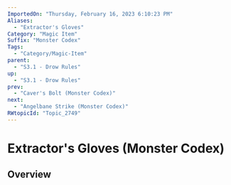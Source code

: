 ```yaml
---
ImportedOn: "Thursday, February 16, 2023 6:10:23 PM"
Aliases:
  - "Extractor's Gloves"
Category: "Magic Item"
Suffix: "Monster Codex"
Tags:
  - "Category/Magic-Item"
parent:
  - "S3.1 - Drow Rules"
up:
  - "S3.1 - Drow Rules"
prev:
  - "Caver's Bolt (Monster Codex)"
next:
  - "Angelbane Strike (Monster Codex)"
RWtopicId: "Topic_2749"
---
```

# Extractor's Gloves (Monster Codex)
## Overview
